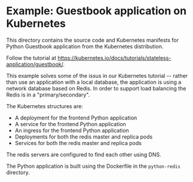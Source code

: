 # Example: Guestbook application on Kubernetes

This directory contains the source code and Kubernetes manifests for Python
Guestbook application from the Kubernetes distribution.

Follow the tutorial at https://kubernetes.io/docs/tutorials/stateless-application/guestbook/.

This example solves some of the issus in our Kubernetes tutorial --
rather than use an application with a local database, the application
is using a network database based on Redis. In order to support load balancing
the Redis is in a "primary/secondary".

The Kubernetes structures are:
* A deployment for the frontend Python application
* A service for the frontend Python application
* An ingress for the frontend Python application
* Deployments for both the redis master and replica pods
* Services for both the redis master and replica pods

The redis servers are configured to find each other using DNS.

The Python application is built using the Dockerfile in the `python-redis` directory.

